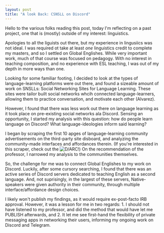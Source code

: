 ```yaml
---
layout: post
title: "A look Back: CSNSLL on Discord"
---
```


Hello to the various folks reading this post, today I'm reflecting on a past project, one that is (mostly) outside of my interest: linguistics.

Apologies to all the liguists out there, but my experience in lingusiics was not ideal. I was required ot take at least *one* linguistics credit to complete my masters, and so I settled on Global Englishes. While very important work, much of that course was focused on pedagogy. With no interest in teaching composition, and no experience with ESL teaching, I was out of my depth in more ways than one.

Looking for some familiar footing, I decided to look at the types of language-learning platforms were out there, and found a sizeable amount of work on SNSLLs: Social Networking Sites for Language Learning. These sites were tailor built social networks whcih connected language-learners, allowing them to practice conversation, and motivate each other (Alvarez).

However, I found that there was less work out there on language learning as it took place on pre-existing social networks ala Discord. Sensing an opportunity, I started my analysis with this question: how do people learn language on Discord? What language-ideologies inform said learning?

I began by scraping the first 10 apges of language-learning community advertisements on the third-party site disboard, and analyzing the community-made interfaces and affordances therein. (If you're interested in this scraper, check out the ![D/ARC!](https://darcmode.org/)) On the recommendation of the professor, I narrowed my analysis to the communities themselves.

So, the challenge for me was to connect Global Englishes to my work on Discord. Luckily, after some cursory searching, I found that there was an active series of Discord servers dedicated to teaching English as a second language. And, not suprisingly, in the largest of these servers, Native-speakers were given authority in their community, through multiple interface/affordance design choices. 

I likely won't publish my findings, as it would require ex-post-facto IRB approval. However, it was a lesson for me in two regards: 1. I should not have listened to my professor, and did the method that would have let me PUBLISH afterwards, and 2. It let me see first-hand the flexibility of private messaging apps in networking their users, informing my ongoing work on Discord and Telegram.